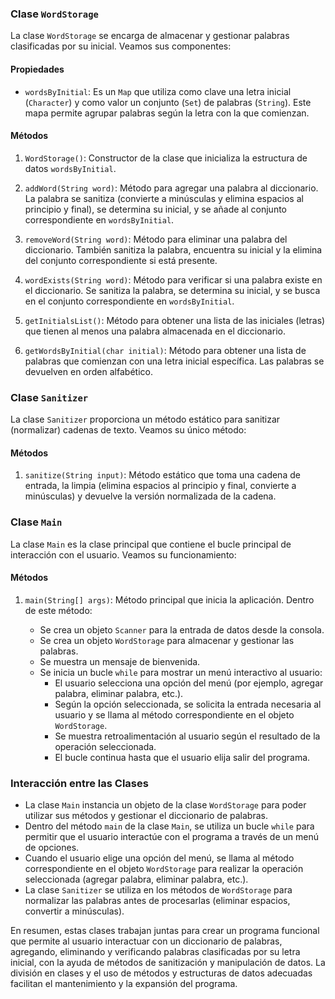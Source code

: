 ### Clase `WordStorage`

La clase `WordStorage` se encarga de almacenar y gestionar palabras clasificadas por su inicial. Veamos sus componentes:

#### Propiedades

-   `wordsByInitial`: Es un `Map` que utiliza como clave una letra inicial (`Character`) y como valor un conjunto (`Set`) de palabras (`String`). Este mapa permite agrupar palabras según la letra con la que comienzan.

#### Métodos

1.  `WordStorage()`: Constructor de la clase que inicializa la estructura de datos `wordsByInitial`.

2.  `addWord(String word)`: Método para agregar una palabra al diccionario. La palabra se sanitiza (convierte a minúsculas y elimina espacios al principio y final), se determina su inicial, y se añade al conjunto correspondiente en `wordsByInitial`.

3.  `removeWord(String word)`: Método para eliminar una palabra del diccionario. También sanitiza la palabra, encuentra su inicial y la elimina del conjunto correspondiente si está presente.

4.  `wordExists(String word)`: Método para verificar si una palabra existe en el diccionario. Se sanitiza la palabra, se determina su inicial, y se busca en el conjunto correspondiente en `wordsByInitial`.

5.  `getInitialsList()`: Método para obtener una lista de las iniciales (letras) que tienen al menos una palabra almacenada en el diccionario.

6.  `getWordsByInitial(char initial)`: Método para obtener una lista de palabras que comienzan con una letra inicial específica. Las palabras se devuelven en orden alfabético.

### Clase `Sanitizer`

La clase `Sanitizer` proporciona un método estático para sanitizar (normalizar) cadenas de texto. Veamos su único método:

#### Métodos

1.  `sanitize(String input)`: Método estático que toma una cadena de entrada, la limpia (elimina espacios al principio y final, convierte a minúsculas) y devuelve la versión normalizada de la cadena.

### Clase `Main`

La clase `Main` es la clase principal que contiene el bucle principal de interacción con el usuario. Veamos su funcionamiento:

#### Métodos

1.  `main(String[] args)`: Método principal que inicia la aplicación. Dentro de este método:

    -   Se crea un objeto `Scanner` para la entrada de datos desde la consola.
    -   Se crea un objeto `WordStorage` para almacenar y gestionar las palabras.
    -   Se muestra un mensaje de bienvenida.
    -   Se inicia un bucle `while` para mostrar un menú interactivo al usuario:
        -   El usuario selecciona una opción del menú (por ejemplo, agregar palabra, eliminar palabra, etc.).
        -   Según la opción seleccionada, se solicita la entrada necesaria al usuario y se llama al método correspondiente en el objeto `WordStorage`.
        -   Se muestra retroalimentación al usuario según el resultado de la operación seleccionada.
        -   El bucle continua hasta que el usuario elija salir del programa.

### Interacción entre las Clases

-   La clase `Main` instancia un objeto de la clase `WordStorage` para poder utilizar sus métodos y gestionar el diccionario de palabras.
-   Dentro del método `main` de la clase `Main`, se utiliza un bucle `while` para permitir que el usuario interactúe con el programa a través de un menú de opciones.
-   Cuando el usuario elige una opción del menú, se llama al método correspondiente en el objeto `WordStorage` para realizar la operación seleccionada (agregar palabra, eliminar palabra, etc.).
-   La clase `Sanitizer` se utiliza en los métodos de `WordStorage` para normalizar las palabras antes de procesarlas (eliminar espacios, convertir a minúsculas).

En resumen, estas clases trabajan juntas para crear un programa funcional que permite al usuario interactuar con un diccionario de palabras, agregando, eliminando y verificando palabras clasificadas por su letra inicial, con la ayuda de métodos de sanitización y manipulación de datos. La división en clases y el uso de métodos y estructuras de datos adecuadas facilitan el mantenimiento y la expansión del programa.
